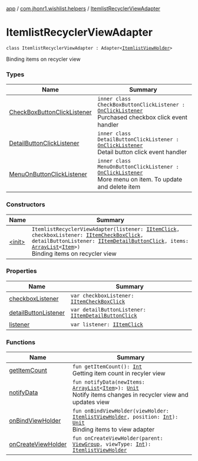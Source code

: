 [app](../../index.md) / [com.jhonr1.wishlist.helpers](../index.md) / [ItemlistRecyclerViewAdapter](./index.md)

# ItemlistRecyclerViewAdapter

`class ItemlistRecyclerViewAdapter : Adapter<`[`ItemlistViewHolder`](../-itemlist-view-holder/index.md)`>`

Binding items on recycler view

### Types

| Name | Summary |
|---|---|
| [CheckBoxButtonClickListener](-check-box-button-click-listener/index.md) | `inner class CheckBoxButtonClickListener : `[`OnClickListener`](https://developer.android.com/reference/android/view/View/OnClickListener.html)<br>Purchased checkbox click event handler |
| [DetailButtonClickListener](-detail-button-click-listener/index.md) | `inner class DetailButtonClickListener : `[`OnClickListener`](https://developer.android.com/reference/android/view/View/OnClickListener.html)<br>Detail button click event handler |
| [MenuOnButtonClickListener](-menu-on-button-click-listener/index.md) | `inner class MenuOnButtonClickListener : `[`OnClickListener`](https://developer.android.com/reference/android/view/View/OnClickListener.html)<br>More menu on item. To update and delete item |

### Constructors

| Name | Summary |
|---|---|
| [&lt;init&gt;](-init-.md) | `ItemlistRecyclerViewAdapter(listener: `[`IItemClick`](../../com.jhonr1.wishlist.interfaces/-i-item-click/index.md)`, checkboxListener: `[`IItemCheckBoxClick`](../../com.jhonr1.wishlist.interfaces/-i-item-check-box-click/index.md)`, detailButtonListener: `[`IItemDetailButtonClick`](../../com.jhonr1.wishlist.interfaces/-i-item-detail-button-click/index.md)`, items: `[`ArrayList`](https://kotlinlang.org/api/latest/jvm/stdlib/kotlin.collections/-array-list/index.html)`<`[`Item`](../-item/index.md)`>)`<br>Binding items on recycler view |

### Properties

| Name | Summary |
|---|---|
| [checkboxListener](checkbox-listener.md) | `var checkboxListener: `[`IItemCheckBoxClick`](../../com.jhonr1.wishlist.interfaces/-i-item-check-box-click/index.md) |
| [detailButtonListener](detail-button-listener.md) | `var detailButtonListener: `[`IItemDetailButtonClick`](../../com.jhonr1.wishlist.interfaces/-i-item-detail-button-click/index.md) |
| [listener](listener.md) | `var listener: `[`IItemClick`](../../com.jhonr1.wishlist.interfaces/-i-item-click/index.md) |

### Functions

| Name | Summary |
|---|---|
| [getItemCount](get-item-count.md) | `fun getItemCount(): `[`Int`](https://kotlinlang.org/api/latest/jvm/stdlib/kotlin/-int/index.html)<br>Getting item count in recyler view |
| [notifyData](notify-data.md) | `fun notifyData(newItems: `[`ArrayList`](https://kotlinlang.org/api/latest/jvm/stdlib/kotlin.collections/-array-list/index.html)`<`[`Item`](../-item/index.md)`>): `[`Unit`](https://kotlinlang.org/api/latest/jvm/stdlib/kotlin/-unit/index.html)<br>Notify items changes in recycler view and updates view |
| [onBindViewHolder](on-bind-view-holder.md) | `fun onBindViewHolder(viewHolder: `[`ItemlistViewHolder`](../-itemlist-view-holder/index.md)`, position: `[`Int`](https://kotlinlang.org/api/latest/jvm/stdlib/kotlin/-int/index.html)`): `[`Unit`](https://kotlinlang.org/api/latest/jvm/stdlib/kotlin/-unit/index.html)<br>Binding items to view adapter |
| [onCreateViewHolder](on-create-view-holder.md) | `fun onCreateViewHolder(parent: `[`ViewGroup`](https://developer.android.com/reference/android/view/ViewGroup.html)`, viewType: `[`Int`](https://kotlinlang.org/api/latest/jvm/stdlib/kotlin/-int/index.html)`): `[`ItemlistViewHolder`](../-itemlist-view-holder/index.md) |
